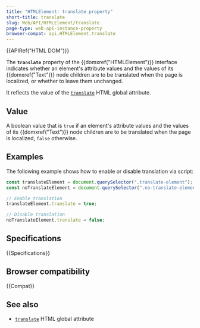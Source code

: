 ```yaml
---
title: "HTMLElement: translate property"
short-title: translate
slug: Web/API/HTMLElement/translate
page-type: web-api-instance-property
browser-compat: api.HTMLElement.translate
---
```


{{APIRef("HTML DOM")}}

The **`translate`** property of the {{domxref("HTMLElement")}} interface indicates whether an element's attribute values and the values of its {{domxref("Text")}} node children are to be translated when the page is localized, or whether to leave them unchanged.

It reflects the value of the [`translate`](/en-US/docs/Web/HTML/Global_attributes/translate) HTML global attribute.

## Value

A boolean value that is `true` if an element's attribute values and the values of its {{domxref("Text")}} node children are to be translated when the page is localized, `false` otherwise.

## Examples

The following example shows how to enable or disable translation via script:

```js
const translateElement = document.querySelector(".translate-element");
const noTranslateElement = document.querySelector(".no-translate-element");

// Enable translation
translateElement.translate = true;

// Disable translation
noTranslateElement.translate = false;
```

## Specifications

{{Specifications}}

## Browser compatibility

{{Compat}}

## See also

- [`translate`](/en-US/docs/Web/HTML/Global_attributes#translate) HTML global attribute
